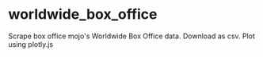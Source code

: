# worldwide_box_office
Scrape box office mojo's Worldwide Box Office data. Download as csv. Plot using plotly.js
